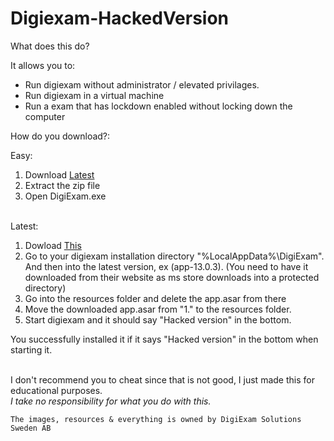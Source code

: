 # Digiexam-HackedVersion
What does this do?

It allows you to:
 - Run digiexam without administrator / elevated privilages.
 - Run digiexam in a virtual machine
 - Run a exam that has lockdown enabled without locking down the computer

How do you download?:

Easy:
1. Download [Latest](https://github.com/robiot/Digiexam-HackedVersion/releases/latest)
2. Extract the zip file
3. Open DigiExam.exe

\
Latest:
1. Dowload [This](https://github.com/robiot/Digiexam-HackedVersion/raw/main/app.asar)
2. Go to your digiexam installation directory "%LocalAppData%\DigiExam". And then into the latest version, ex (app-13.0.3).
    (You need to have it downloaded from their website as ms store downloads into a protected directory)
3. Go into the resources folder and delete the app.asar from there
4. Move the downloaded app.asar from "1." to the resources folder.
5. Start digiexam and it should say "Hacked version" in the bottom.



You successfully installed it if it says "Hacked version" in the bottom when starting it.

\
I don't recommend you to cheat since that is not good, I just made this for educational purposes.\
*I take no responsibility for what you do with this.*

```The images, resources & everything is owned by DigiExam Solutions Sweden AB```
